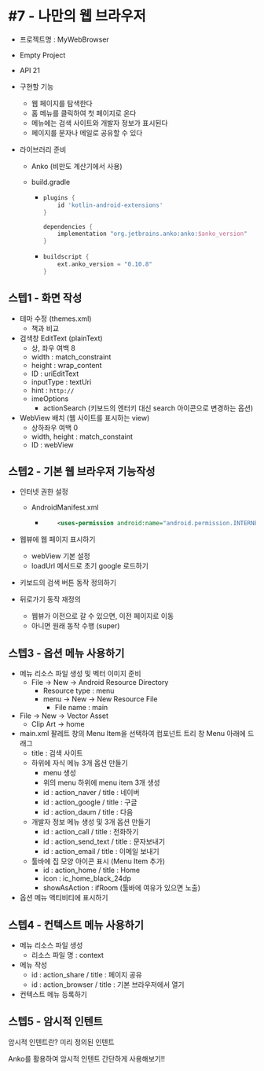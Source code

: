 # #7 - 나만의 웹 브라우저

* 프로젝트명 : MyWebBrowser

* Empty Project

* API 21

* 구현할 기능

  * 웹 페이지를 탐색한다
  * 홈 메뉴를 클릭하여 첫 페이지로 온다
  * 메뉴에는 검색 사이트와 개발자 정보가 표시된다
  * 페이지를 문자나 메일로 공유할 수 있다

* 라이브러리 준비

  * Anko (비만도 계산기에서 사용)

  * build.gradle

    * ```gradle
      plugins {
          id 'kotlin-android-extensions'
      }
      
      dependencies {
          implementation "org.jetbrains.anko:anko:$anko_version"
      }
      ```

    * ```gradle
      buildscript {
          ext.anko_version = "0.10.8"
      }
      ```



## 스텝1 - 화면 작성

* 테마 수정 (themes.xml)
  * 책과 비교
* 검색창 EditText (plainText)
  * 상, 좌우 여백 8
  * width : match_constraint
  * height : wrap_content
  * ID : uriEditText
  * inputType : textUri
  * hint : `http://`
  * imeOptions
    * actionSearch (키보드의 엔터키 대신 search 아이콘으로 변경하는 옵션)
* WebView 배치 (웹 사이트를 표시하는 view)
  * 상하좌우 여백 0
  * width, height : match_constaint
  * ID : webView



## 스텝2 - 기본 웹 브라우저 기능작성

* 인터넷 권한 설정

  * AndroidManifest.xml

    * ```xml
          <uses-permission android:name="android.permission.INTERNET"/>
      ```

* 웹뷰에 웹 페이지 표시하기

  * webView 기본 설정
  * loadUrl 메서드로 초기 google 로드하기

* 키보드의 검색 버튼 동작 정의하기

* 뒤로가기 동작 재정의

  * 웹뷰가 이전으로 갈 수 있으면, 이전 페이지로 이동
  * 아니면 원래 동작 수행 (super)



## 스텝3 - 옵션 메뉴 사용하기

* 메뉴 리소스 파일 생성 및 벡터 이미지 준비
  * File -> New -> Android Resource Directory 
    * Resource type : menu
    * menu -> New -> New Resource File
      * File name : main
* File -> New -> Vector Asset
  * Clip Art -> home
* main.xml 팔레트 창의 Menu Item을 선택하여 컴포넌트 트리 창 Menu 아래에 드래그
  * title : 검색 사이트
  * 하위에 자식 메뉴 3개 옵션 만들기
    * menu 생성
    * 위의 menu 하위에 menu item 3개 생성
    * id : action_naver / title : 네이버
    * id : action_google / title : 구글
    * id : action_daum / title : 다음
  * 개발자 정보 메뉴 생성 및 3개 옵션 만들기
    * id : action_call / title : 전화하기
    * id : action_send_text / title : 문자보내기
    * id : action_email / title : 이메일 보내기
  * 툴바에 집 모양 아이콘 표시 (Menu Item 추가)
    * id : action_home / title : Home
    * icon : ic_home_black_24dp
    * showAsAction : ifRoom (툴바에 여유가 있으면 노출)
* 옵션 메뉴 액티비티에 표시하기





## 스텝4 - 컨텍스트 메뉴 사용하기

* 메뉴 리소스 파일 생성
  * 리소스 파일 명 : context
* 메뉴 작성
  * id : action_share / title : 페이지 공유
  * id : action_browser / title : 기본 브라우저에서 열기
* 컨텍스트 메뉴 등록하기





## 스텝5 - 암시적 인텐트

암시적 인텐트란? 미리 정의된 인텐트



Anko를 활용하여 암시적 인텐트 간단하게 사용해보기!!